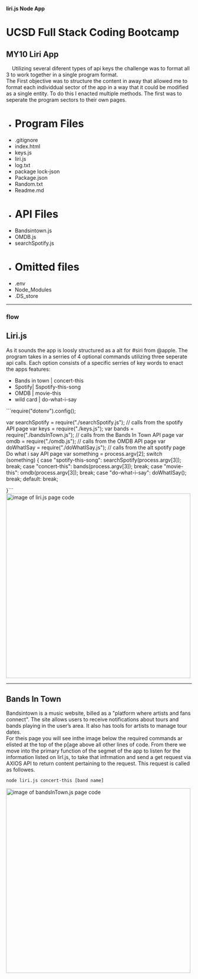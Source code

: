 <strong>liri.js Node App</strong>
<h1>UCSD Full Stack Coding Bootcamp</h1> 
<h2>MY10 Liri App</h2>

<p>&nbsp;&nbsp;&nbsp;&nbsp;Utilizing several diferent types of api keys the challenge was to format all 3 to work together in a single program format. 
<br>
The First objective was to structure the content in away that allowed me to format each individdual sector of the app in a way that it could be modified as a single entity. To do this I enacted multiple methods. The first was to seperate the program sectors to their own pages.
</p>
<ul>
  <li><h1>Program Files</h1></li>
    <li>.gitignore</li>
    <li>index.html</li>
    <li>keys.js</li>
    <li>liri.js</li>
    <li>log.txt</li>
    <li>package lock-json</li>
    <li>Package.json</li>
    <li>Random.txt</li>
    <li>Readme.md</li>
  </ul>
<ul>
  <li><h1>API Files</h1></li>
  <li>Bandsintown.js</li>
  <li>OMDB.js</li>
  <li>searchSpotify.js</li>
</ul>
<ul>
  <li><h1>Omitted files</h1></li>
  <li>.env</li>
  <li>Node_Modules</li>
  <li>.DS_store</li>
</ul>
<hr>
<h3>flow</h3>
<h2 id="Liri.js app">Liri.js</h2>
<p>As it sounds the app is loosly structured as a alt for #siri from @apple. The program takes in a serries of 4 optional commands utilizing three seperate api calls. Each option consists of a specific serries of key words to enact the apps features:
<ul>
  <li>Bands in town | concert-this</li>
  <li>Spotify| Sspotify-this-song</li>
  <li>OMDB | movie-this</li>
  <li>wild card | do-what-i-say</li>
</ul>
 </p>
 ```require("dotenv").config();

var searchSpotify = require("./searchSpotify.js");  // calls from the spotify API page
var keys = require("./keys.js");
var bands = require("./bandsInTown.js");  // calls from the Bands In Town API page
var omdb = require("./omdb.js");  // calls from the OMDB API page
var doWhatISay = require("./doWhatISay.js");   // calls from the alt spotify page Do what i say API page
var something = process.argv[2];
switch (something) {
  case "spotify-this-song":
    searchSpotify(process.argv[3]);
    break;
  case "concert-this":
    bands(process.argv[3]);
    break;
    case "movie-this":
    omdb(process.argv[3]);
    break;
    case "do-what-i-say":
    doWhatISay();
    break;
  default:
    break;

  }```
<img src="https://i.imgur.com/PrXmaJv.png" width="500" height="auto" alt="image of liri.js page code">

<hr>
<h2 alt="Bands in town api">Bands In Town</h2>
<p>
Bandsintown is a music website, billed as a "platform where artists and fans connect". The site allows users to receive notifications about tours and bands playing in the user’s area. It also has tools for artists to manage tour dates.
  <br>
  For theis page you will see inthe image below the required commands ar elisted at the top of the p[age above all other lines of code. From there we move into the primary function of the segmet of the app to listen for the information listed on lirl.js, to take that infrmation and send a get request via AXIOS API to return content pertaining to the request. This request is called as followes. 
  
 ```node liri.js concert-this [band name]```
</p>
<img src="https://i.imgur.com/WYa266N.png" width="500" height="auto" alt="image of bandsInTown.js page code">
